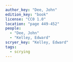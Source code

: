 ```yaml
---
author_key: "Dee, John"
edition_key: "book"
license: "CC0 1.0"
location: "page 449-452"
people:
  - "Dee, John"
  - "Kelley, Edward"
scryer_key: "Kelley, Edward"
tags:
  - scrying
---
```

